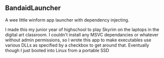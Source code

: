 ## BandaidLauncher
A wee little winform app launcher with dependency injecting.

I made this my junior year of highschool to play Skyrim on the laptops in the digital art classroom. I couldn't install any MSVC dependancies or whatever without admin permissions, so I wrote this app to make executables use various DLLs as specified by a checkbox to get around that. Eventually though I just booted into Linux from a portable SSD
